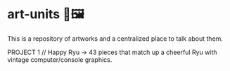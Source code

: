 # art-units 🎨🖼

This is a repository of artworks and a centralized place to talk about them.

PROJECT 1 // Happy Ryu -> 43 pieces that match up a cheerful Ryu with vintage computer/console graphics.
